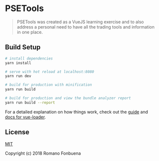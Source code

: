 # PSETools

> PSETools was created as a VueJS learning exercise and to also address a personal need to have all the trading tools and information in one place.

## Build Setup

``` bash
# install dependencies
yarn install

# serve with hot reload at localhost:8080
yarn run dev

# build for production with minification
yarn run build

# build for production and view the bundle analyzer report
yarn run build --report
```

For a detailed explanation on how things work, check out the [guide](http://vuejs-templates.github.io/webpack/) and [docs for vue-loader](http://vuejs.github.io/vue-loader).

## License

[MIT](http://opensource.org/licenses/MIT)

Copyright (c) 2018 Romano Fonbuena

